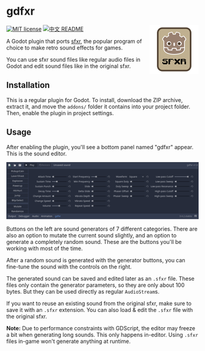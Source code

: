 # gdfxr

<img src="icon.png?raw=true"  align="right" />

[![MIT license](https://img.shields.io/badge/license-MIT-blue.svg)](LICENSE)
[![中文 README](https://img.shields.io/badge/README-%E4%B8%AD%E6%96%87-red)](README-zh_CN.md)

A Godot plugin that ports [sfxr](https://www.drpetter.se/project_sfxr.html "DrPetter's homepage - sfxr"),
the popular program of choice to make retro sound effects for games.

You can use sfxr sound files like regular audio files in Godot and edit sound files like in the
original sfxr.

## Installation

This is a regular plugin for Godot. To install, download the ZIP archive, extract it, and move the
`addons/` folder it contains into your project folder. Then, enable the plugin in project settings.

## Usage

After enabling the plugin, you'll see a bottom panel named "gdfxr" appear.
This is the sound editor.

<p align="center">
  <img src="screenshots/editor.png?raw=true" />
</p>

Buttons on the left are sound generators of 7 different categories. There are also an option to
mutate the current sound slightly, and an option to generate a completely random sound.
These are the buttons you'll be working with most of the time.

After a random sound is generated with the generator buttons, you can fine-tune the sound with
the controls on the right.

The generated sound can be saved and edited later as an `.sfxr` file.
These files only contain the generator parameters, so they are only about 100 bytes.
But they can be used directly as regular `AudioStream`s.

If you want to reuse an existing sound from the original sfxr, make sure to save it with an
`.sfxr` extension. You can also load & edit the `.sfxr` file with the original sfxr.

**Note:** Due to performance constraints with GDScript, the editor may freeze a bit when generating
long sounds. This only happens in-editor.
Using `.sfxr` files in-game won't generate anything at runtime.
